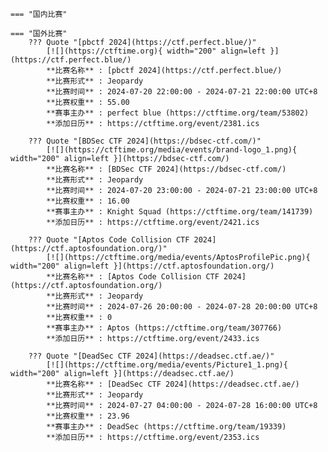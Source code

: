     === "国内比赛"
    
    === "国外比赛"
        ??? Quote "[pbctf 2024](https://ctf.perfect.blue/)"  
            [![](https://ctftime.org){ width="200" align=left }](https://ctf.perfect.blue/)  
            **比赛名称** : [pbctf 2024](https://ctf.perfect.blue/)  
            **比赛形式** : Jeopardy  
            **比赛时间** : 2024-07-20 22:00:00 - 2024-07-21 22:00:00 UTC+8  
            **比赛权重** : 55.00  
            **赛事主办** : perfect blue (https://ctftime.org/team/53802)  
            **添加日历** : https://ctftime.org/event/2381.ics  
            
        ??? Quote "[BDSec CTF 2024](https://bdsec-ctf.com/)"  
            [![](https://ctftime.org/media/events/brand-logo_1.png){ width="200" align=left }](https://bdsec-ctf.com/)  
            **比赛名称** : [BDSec CTF 2024](https://bdsec-ctf.com/)  
            **比赛形式** : Jeopardy  
            **比赛时间** : 2024-07-20 23:00:00 - 2024-07-21 23:00:00 UTC+8  
            **比赛权重** : 16.00  
            **赛事主办** : Knight Squad (https://ctftime.org/team/141739)  
            **添加日历** : https://ctftime.org/event/2421.ics  
            
        ??? Quote "[Aptos Code Collision CTF 2024](https://ctf.aptosfoundation.org/)"  
            [![](https://ctftime.org/media/events/AptosProfilePic.png){ width="200" align=left }](https://ctf.aptosfoundation.org/)  
            **比赛名称** : [Aptos Code Collision CTF 2024](https://ctf.aptosfoundation.org/)  
            **比赛形式** : Jeopardy  
            **比赛时间** : 2024-07-26 20:00:00 - 2024-07-28 20:00:00 UTC+8  
            **比赛权重** : 0  
            **赛事主办** : Aptos (https://ctftime.org/team/307766)  
            **添加日历** : https://ctftime.org/event/2433.ics  
            
        ??? Quote "[DeadSec CTF 2024](https://deadsec.ctf.ae/)"  
            [![](https://ctftime.org/media/events/Picture1_1.png){ width="200" align=left }](https://deadsec.ctf.ae/)  
            **比赛名称** : [DeadSec CTF 2024](https://deadsec.ctf.ae/)  
            **比赛形式** : Jeopardy  
            **比赛时间** : 2024-07-27 04:00:00 - 2024-07-28 16:00:00 UTC+8  
            **比赛权重** : 23.96  
            **赛事主办** : DeadSec (https://ctftime.org/team/19339)  
            **添加日历** : https://ctftime.org/event/2353.ics  
            